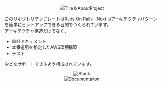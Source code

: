 <div align="center">
    <img src="https://github.com/user-attachments/assets/38ede640-cb87-47ef-aa2c-099aaa36f1cc" alt="Title＆AboutProject" >
</div>


このリポジトリテンプレートはRuby On Rails - Next.jsアーキテクチャパターンを簡単にセットアップできる目的でつくられています。  
アーキテクチャ構造だけでなく、

- 設計ドキュメント  
- 本番運用を想定したAWS環境構築  
- テスト  

などをサポートできるよう構成されています。


<div align="center">
    <img src="https://github.com/user-attachments/assets/327a072e-98fa-4a6f-88ba-c65e5864fdbb" alt="Stack">
</div>

<div align="center">
    <img src="https://github.com/user-attachments/assets/5697c61b-7b37-40a9-92e3-a153469e9ab6" alt="Documentation">
</div>
